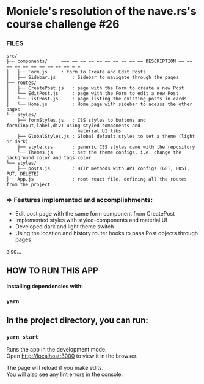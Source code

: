 
# Moniele's resolution of the nave.rs's course challenge #26

### FILES

    src/
    ├── components/		=== == == == == == == == == == DESCRIPTION == == == == == == == == == == = =  
    │   ├── Form.js    	: form to Create and Edit Posts 
    │   ├── Sidebar.js      : Sidebar to navigate through the pages
    ├── routes/
    │   ├── CreatePost.js   : page with the Form to create a new Post
    │   └── EditPost.js     : page with the Form to edit a new Post
    │   └── ListPost.js     : page listing the existing posts in cards
    │   └── Home.js         : Home page with sidebar to acesss the other pages
    └── styles/
        ├── formStyles.js   : CSS styles to buttons and form(input,label,div) using styled-components and 
                              material UI libs
        ├── GlobalStyles.js : Global default styles to set a theme (light or dark)
        ├── style.css       : generic CSS styles came with the repository
        └── Themes.js       : set the theme configs, i.e. change the background color and tags color
    └── styles/
        ├── posts.js        : HTTP methods with API configs (GET, POST, PUT, DELETE)
    ├── App.js              : root react file, defining all the routes from the project



### => Features implemented and accomplishments:

- Edit post page with the same form component from CreatePost
- Implemented styles with styled-components and material UI
- Developed dark and light theme switch
- Using the location and history router hooks to pass Post objects through pages


also... 

## HOW TO RUN THIS APP

#### Installing dependencies with:

### `yarn`


## In the project directory, you can run:

### `yarn start`

Runs the app in the development mode.\
Open [http://localhost:3000](http://localhost:3000) to view it in the browser.

The page will reload if you make edits.\
You will also see any lint errors in the console.













